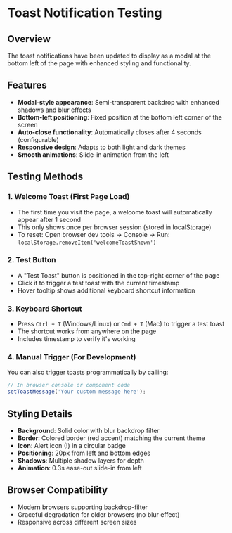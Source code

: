 # Toast Notification Testing

## Overview
The toast notifications have been updated to display as a modal at the bottom left of the page with enhanced styling and functionality.

## Features
- **Modal-style appearance**: Semi-transparent backdrop with enhanced shadows and blur effects
- **Bottom-left positioning**: Fixed position at the bottom left corner of the screen
- **Auto-close functionality**: Automatically closes after 4 seconds (configurable)
- **Responsive design**: Adapts to both light and dark themes
- **Smooth animations**: Slide-in animation from the left

## Testing Methods

### 1. Welcome Toast (First Page Load)
- The first time you visit the page, a welcome toast will automatically appear after 1 second
- This only shows once per browser session (stored in localStorage)
- To reset: Open browser dev tools → Console → Run: `localStorage.removeItem('welcomeToastShown')`

### 2. Test Button
- A "Test Toast" button is positioned in the top-right corner of the page
- Click it to trigger a test toast with the current timestamp
- Hover tooltip shows additional keyboard shortcut information

### 3. Keyboard Shortcut
- Press `Ctrl + T` (Windows/Linux) or `Cmd + T` (Mac) to trigger a test toast
- The shortcut works from anywhere on the page
- Includes timestamp to verify it's working

### 4. Manual Trigger (For Development)
You can also trigger toasts programmatically by calling:
```javascript
// In browser console or component code
setToastMessage('Your custom message here');
```

## Styling Details
- **Background**: Solid color with blur backdrop filter
- **Border**: Colored border (red accent) matching the current theme
- **Icon**: Alert icon (!) in a circular badge
- **Positioning**: 20px from left and bottom edges
- **Shadows**: Multiple shadow layers for depth
- **Animation**: 0.3s ease-out slide-in from left

## Browser Compatibility
- Modern browsers supporting backdrop-filter
- Graceful degradation for older browsers (no blur effect)
- Responsive across different screen sizes
